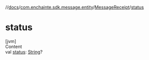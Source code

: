 //[docs](../../index.md)/[com.enchainte.sdk.message.entity](../index.md)/[MessageReceipt](index.md)/[status](status.md)



# status  
[jvm]  
Content  
val [status](status.md): [String](https://kotlinlang.org/api/latest/jvm/stdlib/kotlin/-string/index.html)?  



